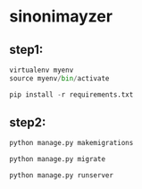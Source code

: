 # sinonimayzer

## step1:

```python
virtualenv myenv
source myenv/bin/activate

pip install -r requirements.txt
```


## step2:

```python
python manage.py makemigrations

python manage.py migrate
```

```python
python manage.py runserver
```


